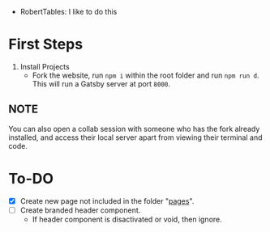 - RobertTables: I like to do this

# First Steps

1. Install Projects
   - Fork the website, run `npm i` within the root folder and run `npm run d`. This will run a Gatsby server at port `8000`.

## NOTE

You can also open a collab session with someone who has the fork already installed, and access their local server apart from viewing their terminal and code.

# To-DO

- [x] Create new page not included in the folder "[pages](./src/pages)".
- [ ] Create branded header component.
  - If header component is disactivated or void, then ignore.
